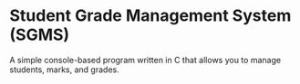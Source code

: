 # Student Grade Management System (SGMS)


A simple console-based program written in C that allows you to manage students, marks, and grades.
